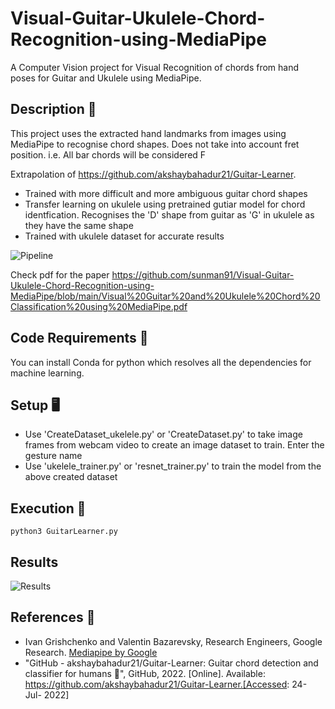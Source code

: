 # Visual-Guitar-Ukulele-Chord-Recognition-using-MediaPipe
A Computer Vision project for Visual Recognition of chords from hand poses for Guitar and Ukulele using MediaPipe.

## Description 🎼
This project uses the extracted hand landmarks from images using MediaPipe to recognise chord shapes. Does not take into account fret position.
i.e. All bar chords will be considered F

Extrapolation of https://github.com/akshaybahadur21/Guitar-Learner.
- Trained with more difficult and more ambiguous guitar chord shapes
- Transfer learning on ukulele using pretrained gutiar model for chord identfication. Recognises the 'D' shape from guitar as 'G' in ukulele as they have the same shape
- Trained with ukulele dataset for accurate results

![Pipeline](https://user-images.githubusercontent.com/51843952/207555112-9cbfc75e-991f-40d1-93e7-686716f568b9.png)

Check pdf for the paper
https://github.com/sunman91/Visual-Guitar-Ukulele-Chord-Recognition-using-MediaPipe/blob/main/Visual%20Guitar%20and%20Ukulele%20Chord%20Classification%20using%20MediaPipe.pdf

## Code Requirements 🦄
You can install Conda for python which resolves all the dependencies for machine learning.

## Setup 🖥️
- Use 'CreateDataset_ukelele.py' or 'CreateDataset.py' to take image frames from webcam video to create an image dataset to train. Enter the gesture name 
- Use 'ukelele_trainer.py' or 'resnet_trainer.py' to train the model from the above created dataset

## Execution 🐉

```
python3 GuitarLearner.py
```

## Results 
![Results](https://user-images.githubusercontent.com/51843952/207555550-ba18789b-f421-403c-836d-a48949ed7da1.png)


## References 🔱
 
 -  Ivan Grishchenko and Valentin Bazarevsky, Research Engineers, Google Research. [Mediapipe by Google](https://github.com/google/mediapipe)
 -  "GitHub - akshaybahadur21/Guitar-Learner: Guitar chord detection and classifier for humans 🎸", GitHub, 2022. [Online]. Available:
    https://github.com/akshaybahadur21/Guitar-Learner.[Accessed: 24- Jul- 2022]



